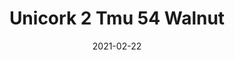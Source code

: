---
tags: 
  - "To Market"
  - "Cork Flooring"
title: "Unicork 2 Tmu 54 Walnut"
designer: "To Market"
image_primary: "img/TMU%2054%20WALNUT.jpg"
href: "https://www.tomkt.com/unicork-2-swatches"
description: "11.82%22%20x%2023.63%22%20TILES"
category: "cork-flooring"
subtitle: ""
manufacturer: "ToMarket"
slug: "/manufacturers/tomarket/cork-flooring/to-market-unicork-2-tmu-54-walnut"
date: "2021-02-22"
---